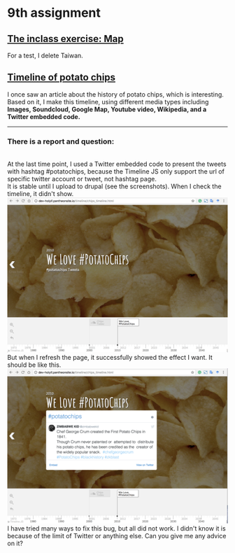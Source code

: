 # 9th assignment
<h2><a href="http://dev-holyif.pantheonsite.io/map3/"> The inclass exercise: Map </a></h2>
<p> For a test, I delete Taiwan.</p>
<h2><a href="http://dev-holyif.pantheonsite.io/timeline/chips_timeline.html">Timeline of potato chips</a></h2>
<p> I once saw an article about the history of potato chips, which is interesting. Based on it, I make this timeline, using different media types including <strong>Images, Soundcloud, Google Map, Youtube video, Wikipedia, and a Twitter embedded code.</strong></p>

<hr>
<h3>There is a report and question:</h3>
<br>At the last time point, I used a Twitter embedded code to present the tweets with hashtag #potatochips, because the Timeline JS only support the url of specific twitter account or tweet, not hashtag page.
<br>It is stable until I upload to drupal (see the screenshots). When I check the timeline, it didn't show.
<img src="fail.png">
<br>But when I refresh the page, it successfully showed the effect I want. It should be like this.
<img src="successful.png">
<br>I have tried many ways to fix this bug, but all did not work. I didn't know it is because of the limit of Twitter or anything else. Can you give me any advice on it?